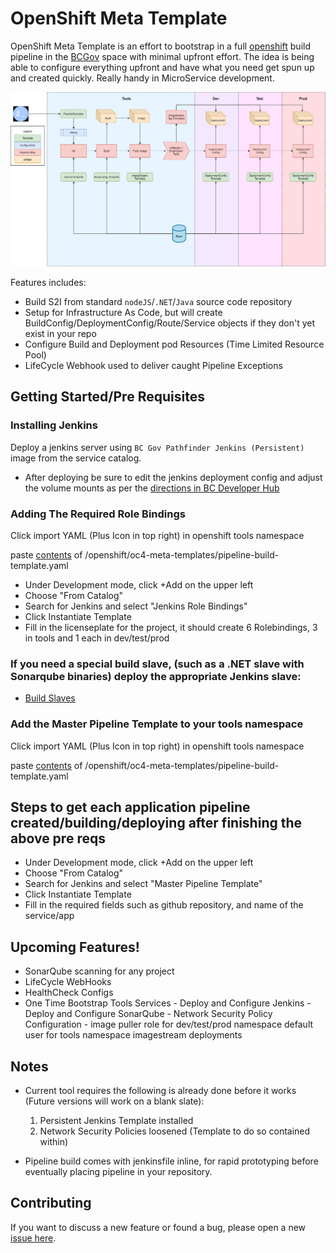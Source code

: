 # OpenShift Meta Template

OpenShift Meta Template is an effort to bootstrap in a full [openshift](https://www.openshift.com) build pipeline in the [BCGov](https://github.com/bcgov) space with minimal upfront effort. The idea is being able to configure everything upfront and have what you need get spun up and created quickly. Really handy in MicroService development.

[![N|Solid](https://github.com/ChrisHoban/ssg-openshift-meta-templates/raw/master/OpenShift-DevOps-Flow.png)](https://github.com/ChrisHoban/ssg-openshift-meta-templates/raw/master/OpenShift-DevOps-Flow.png)

Features includes:

- Build S2I from standard `nodeJS`/`.NET`/`Java` source code repository
- Setup for Infrastructure As Code, but will create BuildConfig/DeploymentConfig/Route/Service objects if they don't yet exist in your repo
- Configure Build and Deployment pod Resources (Time Limited Resource Pool)
- LifeCycle Webhook used to deliver caught Pipeline Exceptions

## Getting Started/Pre Requisites

### Installing Jenkins
Deploy a jenkins server using `BC Gov Pathfinder Jenkins (Persistent)` image from the service catalog.

* After deploying be sure to edit the jenkins deployment config and adjust the volume mounts as per the [directions in BC Developer Hub](https://developer.gov.bc.ca/Migrating-Your-BC-Gov-Jenkins-to-the-Cloud)

### Adding The Required Role Bindings
Click import YAML (Plus Icon in top right) in openshift tools namespace

paste [contents](https://raw.githubusercontent.com/ChrisHoban/ssg-openshift-meta-templates/master/openshift/oc4-meta-templates/jenkins-role-bindings.yaml) of /openshift/oc4-meta-templates/pipeline-build-template.yaml

* Under Development mode, click +Add on the upper left
* Choose "From Catalog"
* Search for Jenkins and select "Jenkins Role Bindings"
* Click Instantiate Template
* Fill in the licenseplate for the project, it should create 6 Rolebindings, 3 in tools and 1 each in dev/test/prod

### If you need a special build slave, (such as a .NET slave with Sonarqube binaries) deploy the appropriate Jenkins slave:
- [Build Slaves](openshift/oc4-meta-templates/build-slaves/)


### Add the Master Pipeline Template to your tools namespace
Click import YAML (Plus Icon in top right) in openshift tools namespace

paste [contents](https://raw.githubusercontent.com/ChrisHoban/ssg-openshift-meta-templates/master/openshift/oc4-meta-templates/pipeline-build-template.yaml) of /openshift/oc4-meta-templates/pipeline-build-template.yaml

## Steps to get each application pipeline created/building/deploying after finishing the above pre reqs

* Under Development mode, click +Add on the upper left
* Choose "From Catalog"
* Search for Jenkins and select "Master Pipeline Template"
* Click Instantiate Template
* Fill in the required fields such as github repository, and name of the service/app



## Upcoming Features!

- SonarQube scanning for any project
- LifeCycle WebHooks
- HealthCheck Configs
- One Time Bootstrap Tools Services
      - Deploy and Configure Jenkins
      - Deploy and Configure SonarQube
      - Network Security Policy Configuration
      - image puller role for dev/test/prod namespace default user for tools namespace imagestream deployments

## Notes

- Current tool requires the following is already done before it works (Future versions will work on a blank slate):
  1. Persistent Jenkins Template installed
  2. Network Security Policies loosened (Template to do so contained within)


- Pipeline build comes with jenkinsfile inline, for rapid prototyping before eventually placing pipeline in your repository.

## Contributing

If you want to discuss a new feature or found a bug, please open a new [issue here](https://github.com/ChrisHoban/ssg-openshift-meta-templates/issues).
